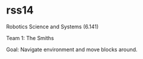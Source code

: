 rss14
=====
Robotics Science and Systems (6.141)

Team 1: The Smiths

Goal: Navigate environment and move blocks around.
